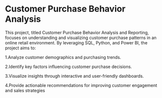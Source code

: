 # Customer Purchase Behavior Analysis 
This project, titled Customer Purchase Behavior Analysis and Reporting, focuses on understanding and visualizing customer purchase patterns in an online retail environment. By leveraging SQL, Python, and Power BI, the project aims to:

1.Analyze customer demographics and purchasing trends.

2.Identify key factors influencing customer purchase decisions.

3.Visualize insights through interactive and user-friendly dashboards.

4.Provide actionable recommendations for improving customer engagement and sales strategies
